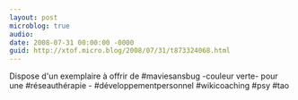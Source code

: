```yaml
---
layout: post
microblog: true
audio: 
date: 2008-07-31 00:00:00 -0000
guid: http://xtof.micro.blog/2008/07/31/t873324068.html
---
```

Dispose d'un exemplaire à offrir de #maviesansbug -couleur verte- pour une #réseauthérapie - #développementpersonnel #wikicoaching #psy #tao
